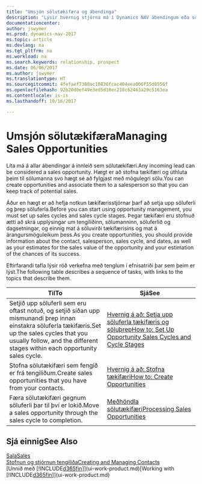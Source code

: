 ```yaml
---
title: "Umsjón sölutækifæra og ábendinga"
description: "Lýsir hvernig stjórna má í Dynamics NAV ábendingum eða sölutækifærum sem birtast, og tengja tækifærin við sölumann svo hægt sé að fylgjast með hugsanlegri sölu."
documentationcenter: 
author: jswymer
ms.prod: dynamics-nav-2017
ms.topic: article
ms.devlang: na
ms.tgt_pltfrm: na
ms.workload: na
ms.search.keywords: relationship, prospect
ms.date: 06/06/2017
ms.author: jswymer
ms.translationtype: HT
ms.sourcegitcommit: 4fefaef7380ac10836fcac404eea006f55d8556f
ms.openlocfilehash: 92b20d0ef49e3ed5d10ec218c62463a29c5163ea
ms.contentlocale: is-is
ms.lasthandoff: 10/16/2017

---
```

# <a name="managing-sales-opportunities"></a><span data-ttu-id="f6332-103">Umsjón sölutækifæra</span><span class="sxs-lookup"><span data-stu-id="f6332-103">Managing Sales Opportunities</span></span>
<span data-ttu-id="f6332-104">Líta má á allar ábendingar á innleið sem sölutækifæri.</span><span class="sxs-lookup"><span data-stu-id="f6332-104">Any incoming lead can be considered a sales opportunity.</span></span> <span data-ttu-id="f6332-105">Hægt er að stofna tækifæri og úthluta þeim til sölumanna svo hægt sé að fylgjast með mögulegri sölu.</span><span class="sxs-lookup"><span data-stu-id="f6332-105">You can create opportunities and associate them to a salesperson so that you can keep track of potential sales.</span></span>

<span data-ttu-id="f6332-106">Áður en hægt er að hefja notkun tækifærisstjórnar þarf að setja upp söluferli og þrep söluferla.</span><span class="sxs-lookup"><span data-stu-id="f6332-106">Before you can start using opportunity management, you must set up sales cycles and sales cycle stages.</span></span> <span data-ttu-id="f6332-107">Þegar tækifæri eru stofnuð ætti að skrá upplýsingar um tengiliðinn, sölumanninn, söluferlið og dagsetningar, og einnig mat á söluvirði tækifærisins og mat á árangursmöguleikum þess.</span><span class="sxs-lookup"><span data-stu-id="f6332-107">As you create opportunities, you should provide information about the contact, salesperson, sales cycle, and dates, as well as your estimates for the sales value of the opportunity and your estimation of the chances of its success.</span></span>

<span data-ttu-id="f6332-108">Eftirfarandi tafla lýsir röð verkefna með tenglum í efnisatriði þar sem þeim er lýst.</span><span class="sxs-lookup"><span data-stu-id="f6332-108">The following table describes a sequence of tasks, with links to the topics that describe them.</span></span> 

| <span data-ttu-id="f6332-109">Til</span><span class="sxs-lookup"><span data-stu-id="f6332-109">To</span></span> | <span data-ttu-id="f6332-110">Sjá</span><span class="sxs-lookup"><span data-stu-id="f6332-110">See</span></span> |
| --- | --- |
| <span data-ttu-id="f6332-111">Setjið upp söluferli sem eru oftast notuð, og setjið síðan upp mismunandi þrep innan einstakra söluferla tækifæris.</span><span class="sxs-lookup"><span data-stu-id="f6332-111">Set up the sales cycles that you usually follow, and the different stages within each opportunity sales cycle.</span></span> |[<span data-ttu-id="f6332-112">Hvernig á að: Setja upp söluferla tækifæris og söluþrep</span><span class="sxs-lookup"><span data-stu-id="f6332-112">How to: Set Up Opportunity Sales Cycles and Cycle Stages</span></span>](marketing-how-setup-opportunity-sales-cycles-stages.md) |
| <span data-ttu-id="f6332-113">Stofna sölutækifæri sem fengið er frá tengiliðum.</span><span class="sxs-lookup"><span data-stu-id="f6332-113">Create sales opportunities that you have from your contacts.</span></span> |[<span data-ttu-id="f6332-114">Hvernig á að: Stofna tækifæri</span><span class="sxs-lookup"><span data-stu-id="f6332-114">How to: Create Opportunities</span></span>](marketing-how-create-opportunities.md) |
| <span data-ttu-id="f6332-115">Færa sölutækifæri gegnum söluferli þar til því er lokið.</span><span class="sxs-lookup"><span data-stu-id="f6332-115">Move a sales opportunity through the sales cycle to completion.</span></span> |[<span data-ttu-id="f6332-116">Meðhöndla sölutækifæri</span><span class="sxs-lookup"><span data-stu-id="f6332-116">Processing Sales Opportunities</span></span>](marketing-processing-sales-opportunities.md) |

## <a name="see-also"></a><span data-ttu-id="f6332-117">Sjá einnig</span><span class="sxs-lookup"><span data-stu-id="f6332-117">See Also</span></span>
[<span data-ttu-id="f6332-118">Sala</span><span class="sxs-lookup"><span data-stu-id="f6332-118">Sales</span></span>](sales-manage-sales.md)  
[<span data-ttu-id="f6332-119">Stofnun og stjórnun tengiliða</span><span class="sxs-lookup"><span data-stu-id="f6332-119">Creating and Managing Contacts</span></span>](marketing-contacts.md)  
<span data-ttu-id="f6332-120">[Unnið með [!INCLUDE[d365fin](includes/d365fin_md.md)]](ui-work-product.md)</span><span class="sxs-lookup"><span data-stu-id="f6332-120">[Working with [!INCLUDE[d365fin](includes/d365fin_md.md)]](ui-work-product.md)</span></span>

